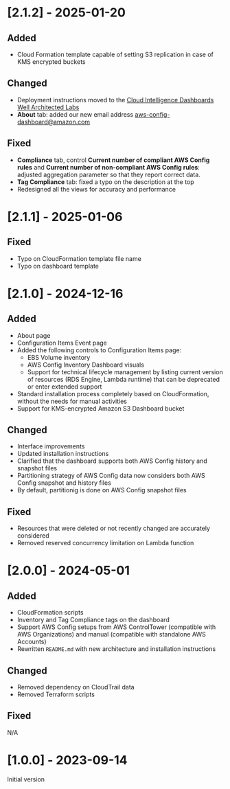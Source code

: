 # [2.1.2] - 2025-01-20
## Added
- Cloud Formation template capable of setting S3 replication in case of KMS encrypted buckets

## Changed
- Deployment instructions moved to the [Cloud Intelligence Dashboards Well Architected Labs](https://catalog.workshops.aws/awscid/en-US/dashboards/additional/config-resource-compliance-dashboard)
- **About** tab: added our new email address aws-config-dashboard@amazon.com

## Fixed
- **Compliance** tab, control **Current number of compliant AWS Config rules** and **Current number of non-compliant AWS Config rules**: adjusted aggregation parameter so that they report correct data.
- **Tag Compliance** tab: fixed a typo on the description at the top
- Redesigned all the views for accuracy and performance

# [2.1.1] - 2025-01-06
## Fixed
- Typo on CloudFormation template file name
- Typo on dashboard template

# [2.1.0] - 2024-12-16
## Added
- About page
- Configuration Items Event page
- Added the following controls to Configuration Items page:
  - EBS Volume inventory 
  - AWS Config Inventory Dashboard visuals 
  - Support for technical lifecycle management by listing current version of resources (RDS Engine, Lambda runtime) that can be deprecated or enter extended support
- Standard installation process completely based on CloudFormation, without the needs for manual activities
- Support for KMS-encrypted Amazon S3 Dashboard bucket

## Changed
- Interface improvements
- Updated installation instructions
- Clarified that the dashboard supports both AWS Config history and snapshot files
- Partitioning strategy of AWS Config data now considers both AWS Config snapshot and history files
- By default, partitionig is done on AWS Config snapshot files

## Fixed
- Resources that were deleted or not recently changed are accurately considered
- Removed reserved concurrency limitation on Lambda function


# [2.0.0] - 2024-05-01
## Added
- CloudFormation scripts
- Inventory and Tag Compliance tags on the dashboard
- Support AWS Config setups from AWS ControlTower (compatible with AWS Organizations) and manual (compatible with standalone AWS Accounts)
- Rewritten `README.md` with new architecture and installation instructions

## Changed
- Removed dependency on CloudTrail data
- Removed Terraform scripts

## Fixed
N/A

# [1.0.0] - 2023-09-14
Initial version